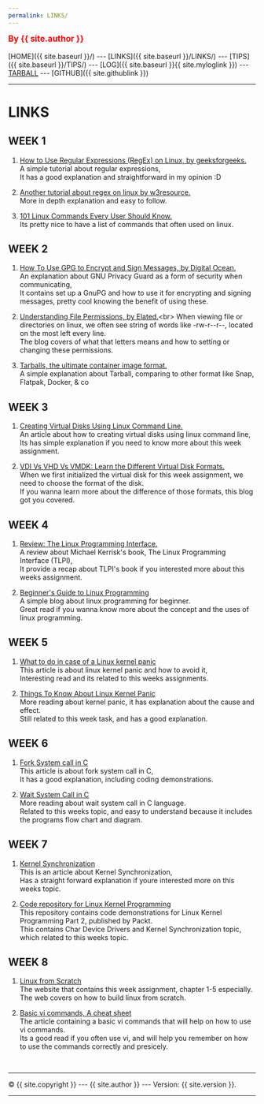 ```yaml
---
permalink: LINKS/
---
```

<span style="color:red; font-weight:bold; font-size:larger;">By {{ site.author }}</span>
<br><br>
[HOME]({{ site.baseurl }}/) ---
[LINKS]({{ site.baseurl }}/LINKS/) ---
[TIPS]({{ site.baseurl }}/TIPS/) ---
[LOG]({{ site.baseurl }}{{ site.myloglink }}) ---
[TARBALL](SandBox/cbkadal.tar.xz) ---
[GITHUB]({{ site.githublink }})
<br>
<hr>

# LINKS

## WEEK 1

1. [How to Use Regular Expressions (RegEx) on Linux, by geeksforgeeks.](https://www.geeksforgeeks.org/how-to-use-regular-expressions-regex-on-linux/)<br>
A simple tutorial about regular expressions,<br>
It has a good explanation and straightforward in my opinion :D<br>

2. [Another tutorial about regex on linux by w3resource.](https://www.w3resource.com/linux-system-administration/regular-expressions.php)<br>
More in depth explanation and easy to follow.<br>

3. [101 Linux Commands Every User Should Know.](https://linuxhint.com/101-linux-commands/)<br>
Its pretty nice to have a list of commands that often used on linux.<br>

## WEEK 2

1. [How To Use GPG to Encrypt and Sign Messages, by Digital Ocean.](https://www.digitalocean.com/community/tutorials/how-to-use-gpg-to-encrypt-and-sign-messages)<br>
An explanation about GNU Privacy Guard as a form of security when communicating,<br>
It contains set up a GnuPG and how to use it for encrypting and signing messages, pretty cool knowing the benefit of using these.<br>

2. [Understanding File Permissions, by Elated.](https://www.elated.com/understanding-permissions/#:~:text=drwxr%2Dxr%2Dx,group%20and%20for%20other%20users.)<br>
When viewing file or directories on linux, we often see string of words like -rw-r--r--, located on the most left every line.<br>
The blog covers of what that letters means and how to setting or changing these permissions.<br>

3. [Tarballs, the ultimate container image format.](https://guix.gnu.org/blog/2018/tarballs-the-ultimate-container-image-format/)<br>
A simple explanation about Tarball, comparing to other format like  Snap, Flatpak, Docker, & co<br>

## WEEK 3

1. [Creating Virtual Disks Using Linux Command Line.](https://www.linuxandubuntu.com/home/creating-virtual-disks-using-linux-command-line)<br>
An article about how to creating virtual disks using linux command line,<br>
Its has simple explanation if you need to know more about this week assignment.<br>

2. [VDI Vs VHD Vs VMDK: Learn the Different Virtual Disk Formats.](https://www.parallels.com/blogs/ras/vdi-vs-vhd-vs-vmdk/)<br>
When we first initialized the virtual disk for this week assignment, we need to choose the format of the disk.<br>
If you wanna learn more about the difference of those formats, this blog got you covered.<br>

## WEEK 4

1. [Review: The Linux Programming Interface.](https://lwn.net/Articles/423417/)<br>
A review about Michael Kerrisk's book, The Linux Programming Interface (TLPI),<br>
It provide a recap about TLPI's book if you interested more about this weeks assignment.<br>

2. [Beginner's Guide to Linux Programming](https://www.simplilearn.com/linux-programming-for-beginners-article)<br>
A simple blog about linux programming for beginner.<br>
Great read if you wanna know more about the concept and the uses of linux programming.<br>

## WEEK 5

1. [What to do in case of a Linux kernel panic](https://www.redhat.com/sysadmin/linux-kernel-panic)<br>
This article is about linux kernel panic and how to avoid it,<br>
Interesting read and its related to this weeks assignments.<br>

2. [Things To Know About Linux Kernel Panic](https://www.linuxandubuntu.com/home/things-to-know-about-linux-kernel-panic)<br>
More reading about kernel panic, it has explanation about the cause and effect.<br>
Still related to this week task, and has a good explanation.<br>

## WEEK 6

1. [Fork System call in C](https://www.geeksforgeeks.org/fork-system-call/)<br>
This article is about fork system call in C,<br>
It has a good explanation, including coding demonstrations.<br>

2. [Wait System Call in C](https://www.linuxandubuntu.com/home/things-to-know-about-linux-kernel-panic)<br>
More reading about wait system call in C language.<br>
Related to this weeks topic, and easy to understand because it includes the programs flow chart and diagram.<br>

## WEEK 7

1. [Kernel Synchronization](https://www.cs.utexas.edu/~witchel/372/lectures/12.KernelSync.pdf)<br>
This is an article about Kernel Synchronization,<br>
Has a straight forward explanation if youre interested more on this weeks topic.<br>

2. [Code repository for Linux Kernel Programming](https://github.com/PacktPublishing/Linux-Kernel-Programming-Part-2)<br>
This repository contains code demonstrations for Linux Kernel Programming Part 2, published by Packt.<br>
This contains Char Device Drivers and Kernel Synchronization topic, which related to this weeks topic.<br>

## WEEK 8

1. [Linux from Scratch](https://www.linuxfromscratch.org/)<br>
The website that contains this week assignment, chapter 1-5 especially. <br>
The web covers on how to build linux from scratch.<br>

2. [Basic vi commands, A cheat sheet](https://www.thegeekdiary.com/basic-vi-commands-cheat-sheet/)<br>
The article containing a basic vi commands that will help on how to use vi commands. <br>
Its a good read if you often use vi, and will help you remember on how to use the commands correctly and presicely.<br>


<br>
<hr>
&copy; {{ site.copyright }} --- {{ site.author }} --- Version: {{ site.version }}.
<hr>
<br>

